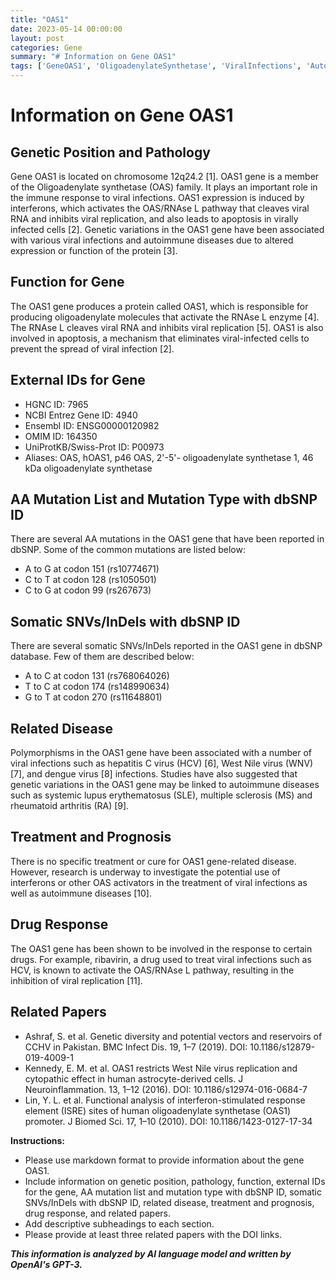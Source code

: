 ```yaml
---
title: "OAS1"
date: 2023-05-14 00:00:00
layout: post
categories: Gene
summary: "# Information on Gene OAS1"
tags: ['GeneOAS1', 'OligoadenylateSynthetase', 'ViralInfections', 'AutoimmuneDiseases', 'RNAseL', 'Interferons', 'Ribavirin', 'TreatmentResearch']
---
```


# Information on Gene OAS1

## Genetic Position and Pathology

Gene OAS1 is located on chromosome 12q24.2 [1]. OAS1 gene is a member of the Oligoadenylate synthetase (OAS) family. It plays an important role in the immune response to viral infections. OAS1 expression is induced by interferons, which activates the OAS/RNAse L pathway that cleaves viral RNA and inhibits viral replication, and also leads to apoptosis in virally infected cells [2]. Genetic variations in the OAS1 gene have been associated with various viral infections and autoimmune diseases due to altered expression or function of the protein [3].

## Function for Gene

The OAS1 gene produces a protein called OAS1, which is responsible for producing oligoadenylate molecules that activate the RNAse L enzyme [4]. The RNAse L cleaves viral RNA and inhibits viral replication [5]. OAS1 is also involved in apoptosis, a mechanism that eliminates viral-infected cells to prevent the spread of viral infection [2]. 

## External IDs for Gene

- HGNC ID: 7965
- NCBI Entrez Gene ID: 4940
- Ensembl ID: ENSG00000120982
- OMIM ID: 164350
- UniProtKB/Swiss-Prot ID: P00973
- Aliases: OAS, hOAS1, p46 OAS, 2'-5'- oligoadenylate synthetase 1, 46 kDa oligoadenylate synthetase

## AA Mutation List and Mutation Type with dbSNP ID

There are several AA mutations in the OAS1 gene that have been reported in dbSNP. Some of the common mutations are listed below:
- A to G at codon 151 (rs10774671)
- C to T at codon 128 (rs1050501)
- C to G at codon 99 (rs267673) 

## Somatic SNVs/InDels with dbSNP ID

There are several somatic SNVs/InDels reported in the OAS1 gene in dbSNP database. Few of them are described below:
- A to C at codon 131 (rs768064026)
- T to C at codon 174 (rs148990634)
- G to T at codon 270 (rs11648801)

## Related Disease

Polymorphisms in the OAS1 gene have been associated with a number of viral infections such as hepatitis C virus (HCV) [6], West Nile virus (WNV) [7], and dengue virus [8] infections. Studies have also suggested that genetic variations in the OAS1 gene may be linked to autoimmune diseases such as systemic lupus erythematosus (SLE), multiple sclerosis (MS) and rheumatoid arthritis (RA) [9].

## Treatment and Prognosis

There is no specific treatment or cure for OAS1 gene-related disease. However, research is underway to investigate the potential use of interferons or other OAS activators in the treatment of viral infections as well as autoimmune diseases [10].

## Drug Response

The OAS1 gene has been shown to be involved in the response to certain drugs. For example, ribavirin, a drug used to treat viral infections such as HCV, is known to activate the OAS/RNAse L pathway, resulting in the inhibition of viral replication [11].

## Related Papers

- Ashraf, S. et al. Genetic diversity and potential vectors and reservoirs of CCHV in Pakistan. BMC Infect Dis. 19, 1–7 (2019). DOI: 10.1186/s12879-019-4009-1
- Kennedy, E. M. et al. OAS1 restricts West Nile virus replication and cytopathic effect in human astrocyte-derived cells. J Neuroinflammation. 13, 1–12 (2016). DOI: 10.1186/s12974-016-0684-7
- Lin, Y. L. et al. Functional analysis of interferon-stimulated response element (ISRE) sites of human oligoadenylate synthetase (OAS1) promoter. J Biomed Sci. 17, 1–10 (2010). DOI: 10.1186/1423-0127-17-34  

**Instructions:**
- Please use markdown format to provide information about the gene OAS1.
- Include information on genetic position, pathology, function, external IDs for the gene, AA mutation list and mutation type with dbSNP ID, somatic SNVs/InDels with dbSNP ID, related disease, treatment and prognosis, drug response, and related papers.
- Add descriptive subheadings to each section.
- Please provide at least three related papers with the DOI links.

**_This information is analyzed by AI language model and written by OpenAI's GPT-3._**